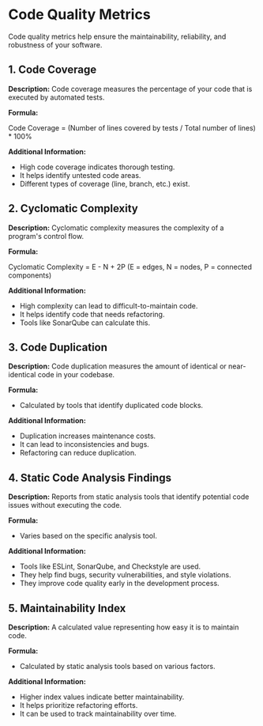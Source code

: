 # Code Quality Metrics

Code quality metrics help ensure the maintainability, reliability, and robustness of your software.

## 1. Code Coverage

**Description:** Code coverage measures the percentage of your code that is executed by automated tests.

**Formula:**

Code Coverage = (Number of lines covered by tests / Total number of lines) * 100%

**Additional Information:**

* High code coverage indicates thorough testing.
* It helps identify untested code areas.
* Different types of coverage (line, branch, etc.) exist.

## 2. Cyclomatic Complexity

**Description:** Cyclomatic complexity measures the complexity of a program's control flow.

**Formula:**

Cyclomatic Complexity = E - N + 2P
(E = edges, N = nodes, P = connected components)

**Additional Information:**

* High complexity can lead to difficult-to-maintain code.
* It helps identify code that needs refactoring.
* Tools like SonarQube can calculate this.

## 3. Code Duplication

**Description:** Code duplication measures the amount of identical or near-identical code in your codebase.

**Formula:**

* Calculated by tools that identify duplicated code blocks.

**Additional Information:**

* Duplication increases maintenance costs.
* It can lead to inconsistencies and bugs.
* Refactoring can reduce duplication.

## 4. Static Code Analysis Findings

**Description:** Reports from static analysis tools that identify potential code issues without executing the code.

**Formula:**

* Varies based on the specific analysis tool.

**Additional Information:**

* Tools like ESLint, SonarQube, and Checkstyle are used.
* They help find bugs, security vulnerabilities, and style violations.
* They improve code quality early in the development process.

## 5. Maintainability Index

**Description:** A calculated value representing how easy it is to maintain code.

**Formula:**

* Calculated by static analysis tools based on various factors.

**Additional Information:**

* Higher index values indicate better maintainability.
* It helps prioritize refactoring efforts.
* It can be used to track maintainability over time.
